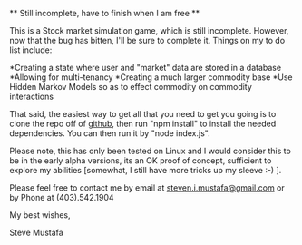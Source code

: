 ** Still incomplete, have to finish when I am free **

This is a Stock market simulation game, which is still incomplete. However, now that the bug has bitten, I'll be sure to complete it. Things on my to do list include:

*Creating a state where user and "market" data are stored in a database
*Allowing for multi-tenancy
*Creating a much larger commodity base
*Use Hidden Markov Models so as to effect commodity on commodity interactions

That said, the easiest way to get all that you need to get you going is to clone the repo off of [github](https://github.com/stevemustafa/stockgame), then run "npm install" to install the needed dependencies. You can then run it by "node index.js".

Please note, this has only been tested on Linux and I would consider this to be in the early alpha versions, its an OK proof of concept, sufficient to explore my abilities [somewhat, I still have more tricks up my sleeve :-) ].

Please feel free to contact me by email at <steven.i.mustafa@gmail.com> or by Phone at (403).542.1904

My best wishes,




Steve Mustafa
